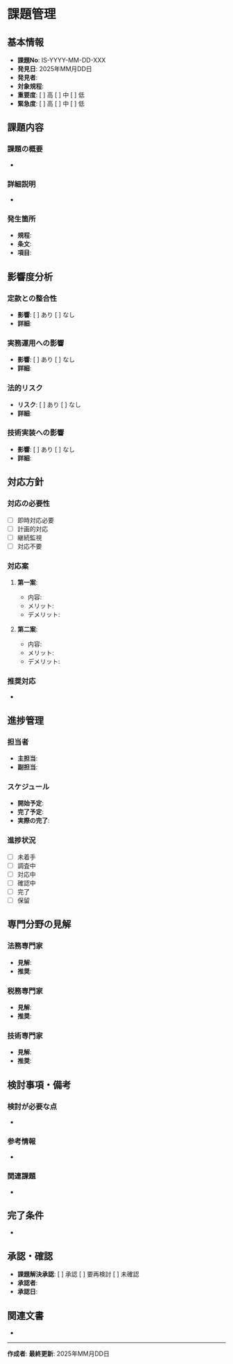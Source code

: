 # 課題管理

## 基本情報
- **課題No**: IS-YYYY-MM-DD-XXX
- **発見日**: 2025年MM月DD日
- **発見者**: 
- **対象規程**: 
- **重要度**: [ ] 高 [ ] 中 [ ] 低
- **緊急度**: [ ] 高 [ ] 中 [ ] 低

## 課題内容

### 課題の概要
- 

### 詳細説明
- 

### 発生箇所
- **規程**: 
- **条文**: 
- **項目**: 

## 影響度分析

### 定款との整合性
- **影響**: [ ] あり [ ] なし
- **詳細**: 

### 実務運用への影響
- **影響**: [ ] あり [ ] なし
- **詳細**: 

### 法的リスク
- **リスク**: [ ] あり [ ] なし
- **詳細**: 

### 技術実装への影響
- **影響**: [ ] あり [ ] なし
- **詳細**: 

## 対応方針

### 対応の必要性
- [ ] 即時対応必要
- [ ] 計画的対応
- [ ] 継続監視
- [ ] 対応不要

### 対応案
1. **第一案**: 
   - 内容: 
   - メリット: 
   - デメリット: 

2. **第二案**: 
   - 内容: 
   - メリット: 
   - デメリット: 

### 推奨対応
- 

## 進捗管理

### 担当者
- **主担当**: 
- **副担当**: 

### スケジュール
- **開始予定**: 
- **完了予定**: 
- **実際の完了**: 

### 進捗状況
- [ ] 未着手
- [ ] 調査中
- [ ] 対応中
- [ ] 確認中
- [ ] 完了
- [ ] 保留

## 専門分野の見解

### 法務専門家
- **見解**: 
- **推奨**: 

### 税務専門家
- **見解**: 
- **推奨**: 

### 技術専門家
- **見解**: 
- **推奨**: 

## 検討事項・備考

### 検討が必要な点
- 

### 参考情報
- 

### 関連課題
- 

## 完了条件
- 

## 承認・確認
- **課題解決承認**: [ ] 承認 [ ] 要再検討 [ ] 未確認
- **承認者**: 
- **承認日**: 

## 関連文書
- 

---
**作成者**: 
**最終更新**: 2025年MM月DD日 